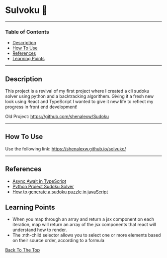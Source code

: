 # Sulvoku 🔢

---

### Table of Contents

- [Description](#description)
- [How To Use](#how-to-use)
- [References](#references)
- [Learning Points](#learning-points)

---

## Description

This project is a revival of my first project where I created a cli sudoku solver using python and a backtracking algorithem. Giving it a fresh new look using React and TypeScript I wanted to give it new life to reflect my progress in front end development!

Old Project: https://github.com/shenalexw/Sudoku

---

## How To Use

Use the following link: https://shenalexw.github.io/solvuko/

---

## References

- [Async Await in TypeScript](https://blog.logrocket.com/async-await-in-typescript/)
- [Python Project Sudoku Solver](https://www.techwithtim.net/tutorials/python-programming/sudoku-solver-backtracking/)
- [How to generate a sudoku puzzle in javaScript](https://www.geeksforgeeks.org/program-sudoku-generator/)

## Learning Points

- When you map through an array and return a jsx component on each iteration, map will return an array of the jsx components that react will understand how to render.
- The :nth-child selector allows you to select one or more elements based on their source order, according to a formula

[Back To The Top](#read-me-template)
